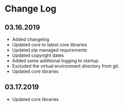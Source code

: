 Change Log
==========

03.16.2019
----------
* Added changelog
* Updated core to latest core libraries
* Updated pip managed requirements
* Updated copyright dates
* Added some additional logging to startup.
* Excluded the virtual environment directory from git.
* Updated core libraries

03.17.2019
----------
* Updated core libraries
